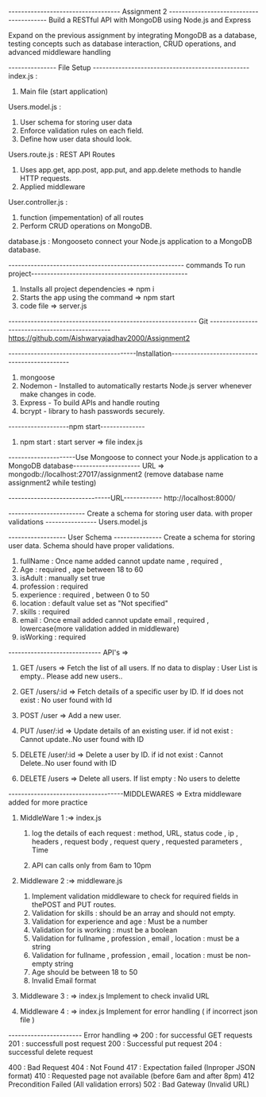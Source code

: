 ----------------------------------- Assignment 2 ----------------------------------------
Build a RESTful API with MongoDB using Node.js and Express

Expand on the previous assignment by integrating MongoDB as a database, testing concepts such as database interaction, CRUD operations, and advanced middleware handling

--------------- File Setup -------------------------------------------------
index.js :  
1. Main file (start application)

Users.model.js :  
1. User schema for storing user data
2. Enforce validation rules on each field.
3. Define how user data should look.

Users.route.js :  REST API Routes
1. Uses app.get, app.post, app.put, and app.delete methods to handle HTTP requests.
2. Applied middleware

User.controller.js : 
1. function (impementation) of all routes
2. Perform CRUD operations on MongoDB.

database.js :
Mongooseto connect your Node.js application to a MongoDB database.


------------------------------------------------------- commands To run project-------------------------------------------------
1. Installs all project dependencies =>  npm i 
2. Starts the app using the command  =>   npm start
3. code file => server.js 

----------------------------------------------------------- Git -----------------------------------------------
https://github.com/Aishwaryajadhav2000/Assignment2


----------------------------------------Installation----------------------------------------------
1. mongoose
2. Nodemon - Installed to automatically restarts Node.js server whenever make changes in code.
3. Express - To build APIs and handle routing
4. bcrypt  - library to hash passwords securely.


-------------------npm start--------------
1. npm start : start server => file index.js


---------------------Use Mongoose to connect your Node.js application to a MongoDB database---------------------
URL => mongodb://localhost:27017/assignment2
(remove database name assignment2 while testing)

--------------------------------URL------------
    http://localhost:8000/


------------------------ Create a schema for storing user data. with proper validations ----------------
   Users.model.js

------------------ User Schema ---------------
Create a schema for storing user data. Schema should have proper validations.
1. fullName : Once name added cannot update name , required , 
2. Age : required , age between 18 to 60
3. isAdult : manually set true
4. profession : required
5. experience : required , between 0 to 50
6. location : default value set as "Not specified"
7. skills : required
8. email : Once email added cannot update email , required , lowercase(more validation added in middleware)
9. isWorking : required



----------------------------- API's =>
1. GET /users => Fetch the list of all users.
    If no data to display : User List is empty.. Please add new users..

2. GET /users/:id => Fetch details of a specific user by ID.
    If id does not exist : No user found with Id

3. POST /user  => Add a new user.

4. PUT /user/:id  => Update details of an existing user.
    if id not exist : Cannot update..No user found with ID

5. DELETE /user/:id  => Delete a user by ID.
    if id not exist : Cannot Delete..No user found with ID

6. DELETE /users  => Delete all users.
    If list empty : No users to delette



------------------------------------MIDDLEWARES =>
Extra middleware added for more practice  



1. MiddleWare 1 :=> index.js
    1. log the details of each request : method, URL, status code , ip ,
        headers , request body , request query , requested parameters , Time
    
    2. API can calls only from 6am to 10pm


2. Middleware 2 :=> middleware.js
    1. Implement validation middleware to check for required fields in thePOST and PUT routes.
    2. Validation for skills : should be an array and should not empty.
    3. Validation for experience and age : Must be a number
    4. Validation for is working : must be a boolean
    5. Validation for fullname , profession , email , location : must be a  string
    6. Validation for fullname , profession , email , location : must be non-empty string
    7. Age should be between 18 to 50
    8. Invalid Email format



3. Middleware 3 : => index.js
Implement to check invalid URL

4. Middleware 4 : => index.js
Implement for error handling ( if incorrect json file )

----------------------- Error handling =>
200 :  for successful GET requests
201 : successfull post request
200 : Successful put request
204 : successful delete request

400 : Bad Request
404 : Not Found
417 : Expectation failed (Inproper JSON format)
410 : Requested page not available (before 6am and after 8pm)
412 Precondition Failed (All validation errors)
502 : Bad Gateway (Invalid URL)
